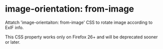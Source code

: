 image-orientation: from-image
=============================

Attatch 'image-orientaiton: from-image' CSS to rotate image according to ExIF info.

This CSS property works only on Firefox 26+ and will be deprecated sooner or later.
